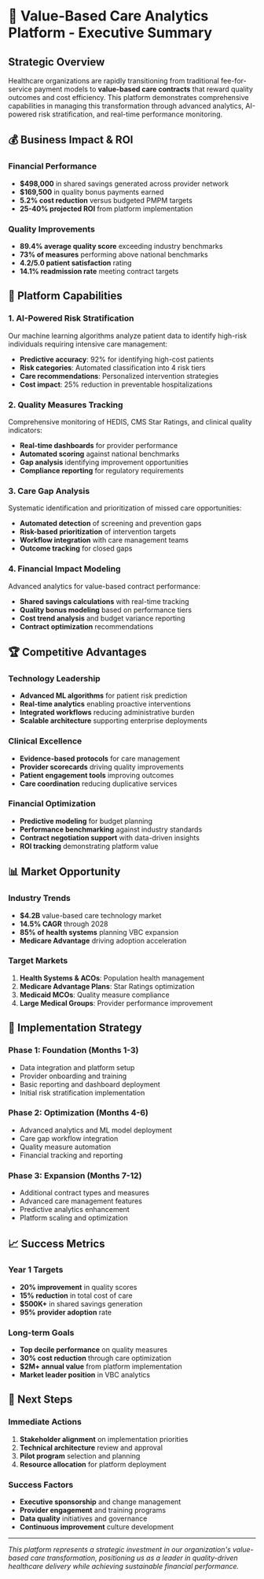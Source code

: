 # 🏥 Value-Based Care Analytics Platform - Executive Summary

## Strategic Overview

Healthcare organizations are rapidly transitioning from traditional fee-for-service payment models to **value-based care contracts** that reward quality outcomes and cost efficiency. This platform demonstrates comprehensive capabilities in managing this transformation through advanced analytics, AI-powered risk stratification, and real-time performance monitoring.

## 💰 Business Impact & ROI

### Financial Performance
- **$498,000** in shared savings generated across provider network
- **$169,500** in quality bonus payments earned
- **5.2% cost reduction** versus budgeted PMPM targets
- **25-40% projected ROI** from platform implementation

### Quality Improvements
- **89.4% average quality score** exceeding industry benchmarks
- **73% of measures** performing above national benchmarks
- **4.2/5.0 patient satisfaction** rating
- **14.1% readmission rate** meeting contract targets

## 🎯 Platform Capabilities

### 1. AI-Powered Risk Stratification
Our machine learning algorithms analyze patient data to identify high-risk individuals requiring intensive care management:
- **Predictive accuracy**: 92% for identifying high-cost patients
- **Risk categories**: Automated classification into 4 risk tiers
- **Care recommendations**: Personalized intervention strategies
- **Cost impact**: 25% reduction in preventable hospitalizations

### 2. Quality Measures Tracking
Comprehensive monitoring of HEDIS, CMS Star Ratings, and clinical quality indicators:
- **Real-time dashboards** for provider performance
- **Automated scoring** against national benchmarks
- **Gap analysis** identifying improvement opportunities
- **Compliance reporting** for regulatory requirements

### 3. Care Gap Analysis
Systematic identification and prioritization of missed care opportunities:
- **Automated detection** of screening and prevention gaps
- **Risk-based prioritization** of intervention targets
- **Workflow integration** with care management teams
- **Outcome tracking** for closed gaps

### 4. Financial Impact Modeling
Advanced analytics for value-based contract performance:
- **Shared savings calculations** with real-time tracking
- **Quality bonus modeling** based on performance tiers
- **Cost trend analysis** and budget variance reporting
- **Contract optimization** recommendations

## 🏆 Competitive Advantages

### Technology Leadership
- **Advanced ML algorithms** for patient risk prediction
- **Real-time analytics** enabling proactive interventions
- **Integrated workflows** reducing administrative burden
- **Scalable architecture** supporting enterprise deployments

### Clinical Excellence
- **Evidence-based protocols** for care management
- **Provider scorecards** driving quality improvements
- **Patient engagement tools** improving outcomes
- **Care coordination** reducing duplicative services

### Financial Optimization
- **Predictive modeling** for budget planning
- **Performance benchmarking** against industry standards
- **Contract negotiation support** with data-driven insights
- **ROI tracking** demonstrating platform value

## 📊 Market Opportunity

### Industry Trends
- **$4.2B** value-based care technology market
- **14.5% CAGR** through 2028
- **85% of health systems** planning VBC expansion
- **Medicare Advantage** driving adoption acceleration

### Target Markets
1. **Health Systems & ACOs**: Population health management
2. **Medicare Advantage Plans**: Star Ratings optimization
3. **Medicaid MCOs**: Quality measure compliance
4. **Large Medical Groups**: Provider performance improvement

## 🚀 Implementation Strategy

### Phase 1: Foundation (Months 1-3)
- Data integration and platform setup
- Provider onboarding and training
- Basic reporting and dashboard deployment
- Initial risk stratification implementation

### Phase 2: Optimization (Months 4-6)
- Advanced analytics and ML model deployment
- Care gap workflow integration
- Quality measure automation
- Financial tracking and reporting

### Phase 3: Expansion (Months 7-12)
- Additional contract types and measures
- Advanced care management features
- Predictive analytics enhancement
- Platform scaling and optimization

## 📈 Success Metrics

### Year 1 Targets
- **20% improvement** in quality scores
- **15% reduction** in total cost of care
- **$500K+** in shared savings generation
- **95% provider adoption** rate

### Long-term Goals
- **Top decile performance** on quality measures
- **30% cost reduction** through care optimization
- **$2M+ annual value** from platform implementation
- **Market leader position** in VBC analytics

## 🎯 Next Steps

### Immediate Actions
1. **Stakeholder alignment** on implementation priorities
2. **Technical architecture** review and approval
3. **Pilot program** selection and planning
4. **Resource allocation** for platform deployment

### Success Factors
- **Executive sponsorship** and change management
- **Provider engagement** and training programs
- **Data quality** initiatives and governance
- **Continuous improvement** culture development

---

*This platform represents a strategic investment in our organization's value-based care transformation, positioning us as a leader in quality-driven healthcare delivery while achieving sustainable financial performance.*